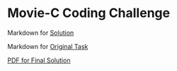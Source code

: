 # Movie-C Coding Challenge


Markdown for [Solution](./SOLUTION.md)

Markdown for [Original Task](./TASK.md)

[PDF for Final Solution](./SOLUTION.pdf)